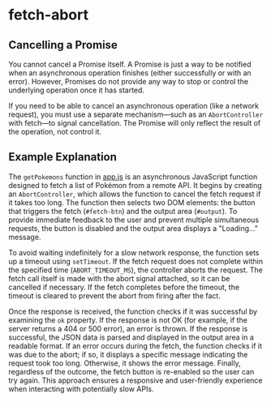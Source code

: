 # fetch-abort

## Cancelling a Promise

You cannot cancel a Promise itself. A Promise is just a way to be notified when an asynchronous operation finishes (either successfully or with an error). However, Promises do not provide any way to stop or control the underlying operation once it has started.

If you need to be able to cancel an asynchronous operation (like a network request), you must use a separate mechanism—such as an `AbortController` with fetch—to signal cancellation. The Promise will only reflect the result of the operation, not control it.

## Example Explanation

The `getPokemons` function in [app.js](week2/fetch-abort/app.js) is an asynchronous JavaScript function designed to
fetch a list of Pokémon from a remote API. It begins by creating an
`AbortController`, which allows the function to cancel the fetch request if it
takes too long. The function then selects two DOM elements: the button that
triggers the fetch (`#fetch-btn`) and the output area (`#output`). To provide
immediate feedback to the user and prevent multiple simultaneous requests, the
button is disabled and the output area displays a "Loading..." message.

To avoid waiting indefinitely for a slow network response, the function sets up
a timeout using `setTimeout`. If the fetch request does not complete within the
specified time (`ABORT_TIMEOUT_MS`), the controller aborts the request. The
fetch call itself is made with the abort signal attached, so it can be cancelled
if necessary. If the fetch completes before the timeout, the timeout is cleared
to prevent the abort from firing after the fact.

Once the response is received, the function checks if it was successful by
examining the `ok` property. If the response is not OK (for example, if the
server returns a 404 or 500 error), an error is thrown. If the response is
successful, the JSON data is parsed and displayed in the output area in a
readable format. If an error occurs during the fetch, the function checks if it
was due to the abort; if so, it displays a specific message indicating the
request took too long. Otherwise, it shows the error message. Finally,
regardless of the outcome, the fetch button is re-enabled so the user can try
again. This approach ensures a responsive and user-friendly experience when
interacting with potentially slow APIs.
